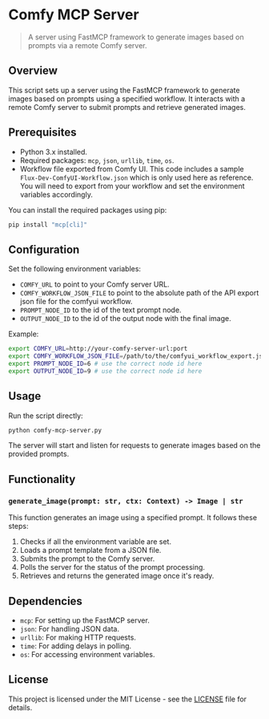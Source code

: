# Comfy MCP Server

> A server using FastMCP framework to generate images based on prompts via a remote Comfy server.

## Overview

This script sets up a server using the FastMCP framework to generate images based on prompts using a specified workflow. It interacts with a remote Comfy server to submit prompts and retrieve generated images.

## Prerequisites

- Python 3.x installed.
- Required packages: `mcp`, `json`, `urllib`, `time`, `os`.
- Workflow file exported from Comfy UI. This code includes a sample `Flux-Dev-ComfyUI-Workflow.json` which is only used here as reference. You will need to export from your workflow and set the environment variables accordingly.

You can install the required packages using pip:

```bash
pip install "mcp[cli]"
```

## Configuration

Set the following environment variables:

- `COMFY_URL` to point to your Comfy server URL.
- `COMFY_WORKFLOW_JSON_FILE` to point to the absolute path of the API export json file for the comfyui workflow.
- `PROMPT_NODE_ID` to the id of the text prompt node.
- `OUTPUT_NODE_ID` to the id of the output node with the final image.

Example:

```bash
export COMFY_URL=http://your-comfy-server-url:port
export COMFY_WORKFLOW_JSON_FILE=/path/to/the/comfyui_workflow_export.json
export PROMPT_NODE_ID=6 # use the correct node id here
export OUTPUT_NODE_ID=9 # use the correct node id here
```

## Usage

Run the script directly:

```bash
python comfy-mcp-server.py
```

The server will start and listen for requests to generate images based on the provided prompts.

## Functionality

### `generate_image(prompt: str, ctx: Context) -> Image | str`

This function generates an image using a specified prompt. It follows these steps:

1. Checks if all the environment variable are set.
2. Loads a prompt template from a JSON file.
3. Submits the prompt to the Comfy server.
4. Polls the server for the status of the prompt processing.
5. Retrieves and returns the generated image once it's ready.

## Dependencies

- `mcp`: For setting up the FastMCP server.
- `json`: For handling JSON data.
- `urllib`: For making HTTP requests.
- `time`: For adding delays in polling.
- `os`: For accessing environment variables.

## License

This project is licensed under the MIT License - see the [LICENSE](LICENSE) file for details.
